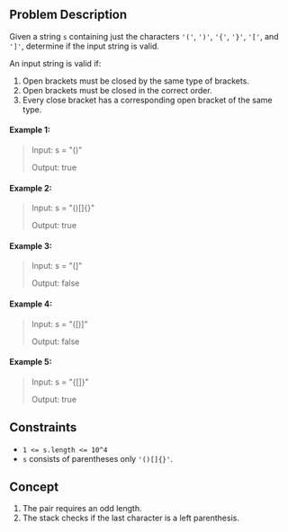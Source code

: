 ## Problem Description

Given a string `s` containing just the characters `'('`, `')'`, `'{'`, `'}'`, `'['`, and `']'`, determine if the input string is valid.

An input string is valid if:

1. Open brackets must be closed by the same type of brackets.
2. Open brackets must be closed in the correct order.
3. Every close bracket has a corresponding open bracket of the same type.

#### Example 1:
> Input: s = "()"
>
> Output: true

#### Example 2:
> Input: s = "()[]{}"
>
> Output: true

#### Example 3:
> Input: s = "(]"
>
> Output: false

#### Example 4:
> Input: s = "([)]"
>
> Output: false

#### Example 5:
> Input: s = "{[]}"
>
> Output: true

## Constraints

- `1 <= s.length <= 10^4`
- `s` consists of parentheses only `'()[]{}'`.

## Concept
1. The pair requires an odd length.
2. The stack checks if the last character is a left parenthesis.
